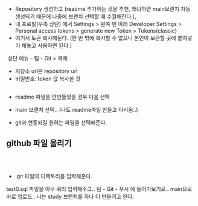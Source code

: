 <ul>
<li>Repository 생성하고 (readme 추가하는 것을 추천, 왜냐하면 main브랜치 자동 생성되기 때문에 나중에 브랜치 선택할 때 수월해진다.), </li>
<li>내 프로필(우측 상단) 에서 Settings &gt; 왼쪽 맨 아래 Developer Settings &gt; Personal access tokens &gt; generate new Token &gt; Tokens(classic) </li>
<li>여기서 토큰 복사해둔다. (한 번 밖에 복사할 수 없으니 본인이 보관할 곳에 붙여넣기 해놓고 사용하면 된다.)</li>
</ul>
<p><img alt="" src="https://velog.velcdn.com/images/greendev/post/5d42905c-c892-485c-9acf-9ef44175c558/image.png" />
상단 메뉴 - 팀 - Git &gt; 복제 </p>
<ul>
<li>저장소 url은 repository url </li>
<li>비밀번호: token 값 복사한 것 </li>
</ul>
<p><img alt="" src="https://velog.velcdn.com/images/greendev/post/ec4db4a2-08b4-4f1b-b074-63ab21d9fde7/image.png" /></p>
<ul>
<li><p>readme 파일을 안만들었을 경우 다음 선택 
<img alt="" src="https://velog.velcdn.com/images/greendev/post/b1fcbbd6-3558-4ed0-aab9-77544dacf6be/image.png" /></p>
</li>
<li><p>main 브랜치 선택.. (나도 readme파일 만들고 다시옴..)
<img alt="" src="https://velog.velcdn.com/images/greendev/post/1df3c6b2-5a17-48d7-b615-ae5aea0b8fd0/image.png" /></p>
</li>
<li><p>git과 연동되길 원하는 파일을 선택해준다.</p>
</li>
</ul>
<h2 id="github-파일-올리기">github 파일 올리기</h2>
<p><img alt="" src="https://velog.velcdn.com/images/greendev/post/b9466ea9-2aca-4219-af24-d6246bdc17aa/image.png" /></p>
<p><img alt="" src="https://velog.velcdn.com/images/greendev/post/36fa12a9-dc81-4f38-b257-2dc44a583455/image.png" />
<img alt="" src="https://velog.velcdn.com/images/greendev/post/e54186ff-b82d-48e2-983d-836877b02ea1/image.png" /></p>
<ul>
<li>.git 파일의 디렉토리를 입력해준다.</li>
</ul>
<p>test0.sql 파일을 아무 쿼리 입력해주고.. 
팀 - Git - 푸시 에 들어가보기로.. 
main으로 바로 업로드.. 나는 study 브랜치를 하나 더 만들려고 한다.
<img alt="" src="https://velog.velcdn.com/images/greendev/post/f9e85d5c-460e-4bba-8345-a838c6ef3fb1/image.png" /></p>
<p><img alt="" src="https://velog.velcdn.com/images/greendev/post/cfb746d8-bb52-4db8-a5eb-0c3ffd67a2d2/image.png" /></p>